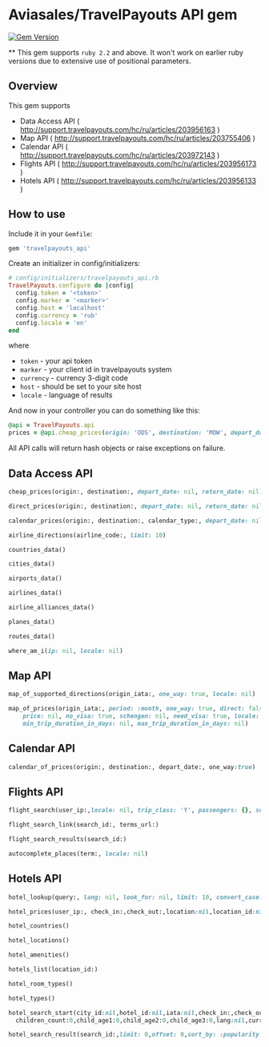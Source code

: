# Aviasales/TravelPayouts API gem

[![Gem Version](http://img.shields.io/gem/v/travelpayouts_api.svg)][gem]

[gem]: https://rubygems.org/gems/travelpayouts_api

** This gem supports `ruby 2.2` and above. It won't work on earlier ruby versions due to extensive use of positional parameters.

## Overview

This gem supports

 * Data Access API ( http://support.travelpayouts.com/hc/ru/articles/203956163 )
 * Map API ( http://support.travelpayouts.com/hc/ru/articles/203755406 )
 * Calendar API ( http://support.travelpayouts.com/hc/ru/articles/203972143 )
 * Flights API ( http://support.travelpayouts.com/hc/ru/articles/203956173 )
 * Hotels API ( http://support.travelpayouts.com/hc/ru/articles/203956133 )

## How to use

Include it in your `Gemfile`:

```ruby
gem 'travelpayouts_api'
```

Create an initializer in config/initializers:

```ruby
# config/initializers/travelpayouts_api.rb
TravelPayouts.configure do |config|
  config.token = '<token>'
  config.marker = '<marker>'
  config.host = 'localhost'
  config.currency = 'rub'
  config.locale = 'en'
end
```

where

 * `token` - your api token
 * `marker` - your client id in travelpayouts system
 * `currency` - currency 3-digit code
 * `host` - should be set to your site host
 * `locale` - language of results


And now in your controller you can do something like this:

```ruby
@api = TravelPayouts.api
prices = @api.cheap_prices(origin: 'ODS', destination: 'MOW', depart_date: '2015-04-01')
```

All API calls will return hash objects or raise exceptions on failure.

## Data Access API

```ruby
cheap_prices(origin:, destination:, depart_date: nil, return_date: nil)
```

```ruby
direct_prices(origin:, destination:, depart_date: nil, return_date: nil)
```

```ruby
calendar_prices(origin:, destination:, calendar_type:, depart_date: nil, trip_duration: nil, return_date: nil)
```

```ruby
airline_directions(airline_code:, limit: 10)
```

```ruby
countries_data()
```

```ruby
cities_data()
```

```ruby
airports_data()
```

```ruby
airlines_data()
```

```ruby
airline_alliances_data()
```

```ruby
planes_data()
```

```ruby
routes_data()
```

```ruby
where_am_i(ip: nil, locale: nil)
```

## Map API

```ruby
map_of_supported_directions(origin_iata:, one_way: true, locale: nil)
```

```ruby
map_of_prices(origin_iata:, period: :month, one_way: true, direct: false,
    price: nil, no_visa: true, schengen: nil, need_visa: true, locale: nil,
    min_trip_duration_in_days: nil, max_trip_duration_in_days: nil)
```

## Calendar API

```ruby
calendar_of_prices(origin:, destination:, depart_date:, one_way:true)
```

## Flights API

```ruby
flight_search(user_ip:,locale: nil, trip_class: 'Y', passengers: {}, segments: {}, know_english: true)
```

```ruby
flight_search_link(search_id:, terms_url:)
```

```ruby
flight_search_results(search_id:)
```

```ruby
autocomplete_places(term:, locale: nil)
```

## Hotels API

```ruby
hotel_lookup(query:, lang: nil, look_for: nil, limit: 10, convert_case: true)
```

```ruby
hotel_prices(user_ip:, check_in:,check_out:,location:nil,location_id:nil,hotel_id:nil,hotel:nil,limit:10)
```

```ruby
hotel_countries()
```

```ruby
hotel_locations()
```

```ruby
hotel_amenities()
```

```ruby
hotels_list(location_id:)
```

```ruby
hotel_room_types()
```

```ruby
hotel_types()
```

```ruby
hotel_search_start(city_id:nil,hotel_id:nil,iata:nil,check_in:,check_out:,adults_count:,user_ip:,
  children_count:0,child_age1:0,child_age2:0,child_age3:0,lang:nil,currency:nil,wait_for_result:0,timeout:20)
```

```ruby
hotel_search_result(search_id:,limit: 0,offset: 0,sort_by: :popularity, sort_asc: 1, rooms_count: 0)
```
